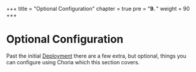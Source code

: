 +++
title = "Optional Configuration"
chapter = true
pre = "<b>9. </b>"
weight = 90
+++

# Optional Configuration

Past the initial [Deployment](../deployment) there are a few extra, but optional, things you can configure using Choria which this section covers.
